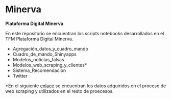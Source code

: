 # Minerva
**Plataforma Digital Minerva**

En este repositorio se encuentran los scripts notebooks desarrollados en el TFM Plataforma Digital Minerva.

- Agregación_datos_y_cuadro_mando
- Cuadro_de_mando_Shinyapps
- Modelos_noticias_falsas
- Modelos_web_scraping_y_clientes*
- Sistema_Recomendacion
- Twitter

*En el siguiente [enlace](https://drive.google.com/drive/folders/1LRe2ZTy9ofoz3lMnEQcnprglmlK5f4em?usp=sharing) se encuentran los datos adquiridos en el proceso de web scraping y utilizados en el resto de proecesos.
